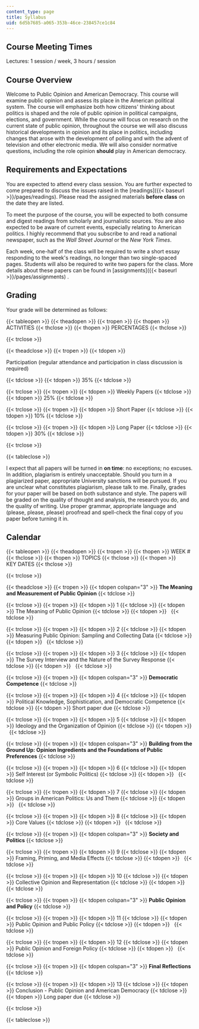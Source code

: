 ```yaml
---
content_type: page
title: Syllabus
uid: 6d5b7685-a065-353b-46ce-238457ce1c84
---
```


Course Meeting Times
--------------------

Lectures: 1 session / week, 3 hours / session

Course Overview
---------------

Welcome to Public Opinion and American Democracy. This course will examine public opinion and assess its place in the American political system. The course will emphasize both how citizens' thinking about politics is shaped and the role of public opinion in political campaigns, elections, and government. While the course will focus on research on the current state of public opinion, throughout the course we will also discuss historical developments in opinion and its place in politics, including changes that arose with the development of polling and with the advent of television and other electronic media. We will also consider normative questions, including the role opinion **should** play in American democracy.

Requirements and Expectations
-----------------------------

You are expected to attend every class session. You are further expected to come prepared to discuss the issues raised in the [readings]({{< baseurl >}}/pages/readings). Please read the assigned materials **before class** on the date they are listed.

To meet the purpose of the course, you will be expected to both consume and digest readings from scholarly and journalistic sources. You are also expected to be aware of current events, especially relating to American politics. I highly recommend that you subscribe to and read a national newspaper, such as the _Wall Street Journal_ or the _New York Times_.

Each week, one-half of the class will be required to write a short essay responding to the week's readings, no longer than two single-spaced pages. Students will also be required to write two papers for the class. More details about these papers can be found in [assignments]({{< baseurl >}}/pages/assignments) .

Grading
-------

Your grade will be determined as follows:

{{< tableopen >}}
{{< theadopen >}}
{{< tropen >}}
{{< thopen >}}
ACTIVITIES
{{< thclose >}}
{{< thopen >}}
PERCENTAGES
{{< thclose >}}

{{< trclose >}}

{{< theadclose >}}
{{< tropen >}}
{{< tdopen >}}


Participation (regular attendance and participation in class discussion is required)


{{< tdclose >}}
{{< tdopen >}}
35%
{{< tdclose >}}

{{< trclose >}}
{{< tropen >}}
{{< tdopen >}}
Weekly Papers
{{< tdclose >}}
{{< tdopen >}}
25%
{{< tdclose >}}

{{< trclose >}}
{{< tropen >}}
{{< tdopen >}}
Short Paper
{{< tdclose >}}
{{< tdopen >}}
10%
{{< tdclose >}}

{{< trclose >}}
{{< tropen >}}
{{< tdopen >}}
Long Paper
{{< tdclose >}}
{{< tdopen >}}
30%
{{< tdclose >}}

{{< trclose >}}

{{< tableclose >}}

I expect that all papers will be turned in **on time**: no exceptions; no excuses. In addition, plagiarism is entirely unacceptable. Should you turn in a plagiarized paper, appropriate University sanctions will be pursued. If you are unclear what constitutes plagiarism, please talk to me. Finally, grades for your paper will be based on both substance and style. The papers will be graded on the quality of thought and analysis, the research you do, and the quality of writing. Use proper grammar, appropriate language and (please, please, please) proofread and spell-check the final copy of you paper before turning it in.

Calendar
--------

{{< tableopen >}}
{{< theadopen >}}
{{< tropen >}}
{{< thopen >}}
WEEK #
{{< thclose >}}
{{< thopen >}}
TOPICS
{{< thclose >}}
{{< thopen >}}
KEY DATES
{{< thclose >}}

{{< trclose >}}

{{< theadclose >}}
{{< tropen >}}
{{< tdopen colspan="3" >}}
**The Meaning and Measurement of Public Opinion**
{{< tdclose >}}

{{< trclose >}}
{{< tropen >}}
{{< tdopen >}}
1
{{< tdclose >}}
{{< tdopen >}}
The Meaning of Public Opinion
{{< tdclose >}}
{{< tdopen >}}
 
{{< tdclose >}}

{{< trclose >}}
{{< tropen >}}
{{< tdopen >}}
2
{{< tdclose >}}
{{< tdopen >}}
Measuring Public Opinion: Sampling and Collecting Data
{{< tdclose >}}
{{< tdopen >}}
 
{{< tdclose >}}

{{< trclose >}}
{{< tropen >}}
{{< tdopen >}}
3
{{< tdclose >}}
{{< tdopen >}}
The Survey Interview and the Nature of the Survey Response
{{< tdclose >}}
{{< tdopen >}}
 
{{< tdclose >}}

{{< trclose >}}
{{< tropen >}}
{{< tdopen colspan="3" >}}
**Democratic Competence**
{{< tdclose >}}

{{< trclose >}}
{{< tropen >}}
{{< tdopen >}}
4
{{< tdclose >}}
{{< tdopen >}}
Political Knowledge, Sophistication, and Democratic Competence
{{< tdclose >}}
{{< tdopen >}}
Short paper due
{{< tdclose >}}

{{< trclose >}}
{{< tropen >}}
{{< tdopen >}}
5
{{< tdclose >}}
{{< tdopen >}}
Ideology and the Organization of Opinion
{{< tdclose >}}
{{< tdopen >}}
 
{{< tdclose >}}

{{< trclose >}}
{{< tropen >}}
{{< tdopen colspan="3" >}}
**Building from the Ground Up: Opinion Ingredients and the Foundations of Public Preferences**
{{< tdclose >}}

{{< trclose >}}
{{< tropen >}}
{{< tdopen >}}
6
{{< tdclose >}}
{{< tdopen >}}
Self Interest (or Symbolic Politics)
{{< tdclose >}}
{{< tdopen >}}
 
{{< tdclose >}}

{{< trclose >}}
{{< tropen >}}
{{< tdopen >}}
7
{{< tdclose >}}
{{< tdopen >}}
Groups in American Politics: Us and Them
{{< tdclose >}}
{{< tdopen >}}
 
{{< tdclose >}}

{{< trclose >}}
{{< tropen >}}
{{< tdopen >}}
8
{{< tdclose >}}
{{< tdopen >}}
Core Values
{{< tdclose >}}
{{< tdopen >}}
 
{{< tdclose >}}

{{< trclose >}}
{{< tropen >}}
{{< tdopen colspan="3" >}}
**Society and Politics**
{{< tdclose >}}

{{< trclose >}}
{{< tropen >}}
{{< tdopen >}}
9
{{< tdclose >}}
{{< tdopen >}}
Framing, Priming, and Media Effects
{{< tdclose >}}
{{< tdopen >}}
 
{{< tdclose >}}

{{< trclose >}}
{{< tropen >}}
{{< tdopen >}}
10
{{< tdclose >}}
{{< tdopen >}}
Collective Opinion and Representation
{{< tdclose >}}
{{< tdopen >}}
 
{{< tdclose >}}

{{< trclose >}}
{{< tropen >}}
{{< tdopen colspan="3" >}}
**Public Opinion and Policy**
{{< tdclose >}}

{{< trclose >}}
{{< tropen >}}
{{< tdopen >}}
11
{{< tdclose >}}
{{< tdopen >}}
Public Opinion and Public Policy
{{< tdclose >}}
{{< tdopen >}}
 
{{< tdclose >}}

{{< trclose >}}
{{< tropen >}}
{{< tdopen >}}
12
{{< tdclose >}}
{{< tdopen >}}
Public Opinion and Foreign Policy
{{< tdclose >}}
{{< tdopen >}}
 
{{< tdclose >}}

{{< trclose >}}
{{< tropen >}}
{{< tdopen colspan="3" >}}
**Final Reflections**
{{< tdclose >}}

{{< trclose >}}
{{< tropen >}}
{{< tdopen >}}
13
{{< tdclose >}}
{{< tdopen >}}
Conclusion - Public Opinion and American Democracy
{{< tdclose >}}
{{< tdopen >}}
Long paper due
{{< tdclose >}}

{{< trclose >}}

{{< tableclose >}}